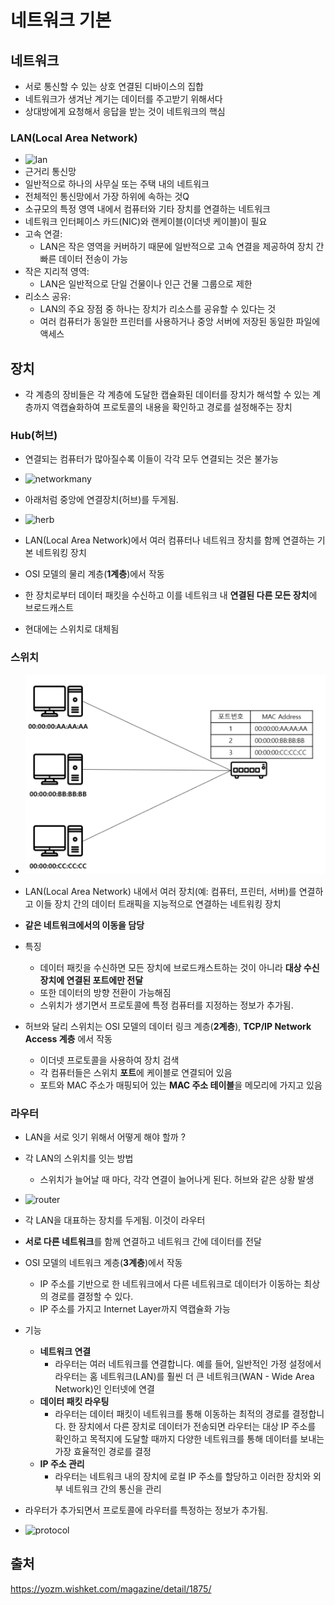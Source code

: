 # 네트워크 기본

## 네트워크
- 서로 통신할 수 있는 상호 연결된 디바이스의 집합
- 네트워크가 생겨난 계기는 데이터를 주고받기 위해서다
- 상대방에게 요청해서 응답을 받는 것이 네트워크의 핵심

### LAN(Local Area Network)
* ![lan](../../images/Cs/lan.png)
* 근거리 통신망
* 일반적으로 하나의 사무실 또는 주택 내의 네트워크
* 전체적인 통신망에서 가장 하위에 속하는 것Q
* 소규모의 특정 영역 내에서 컴퓨터와 기타 장치를 연결하는 네트워크
* 네트워크 인터페이스 카드(NIC)와 랜케이블(이더넷 케이블)이 필요
* 고속 연결: 
  * LAN은 작은 영역을 커버하기 때문에 일반적으로 고속 연결을 제공하여 장치 간 빠른 데이터 전송이 가능
* 작은 지리적 영역: 
  * LAN은 일반적으로 단일 건물이나 인근 건물 그룹으로 제한
* 리소스 공유: 
  * LAN의 주요 장점 중 하나는 장치가 리소스를 공유할 수 있다는 것
  * 여러 컴퓨터가 동일한 프린터를 사용하거나 중앙 서버에 저장된 동일한 파일에 액세스

## 장치

- 각 계층의 장비들은 각 계층에 도달한 캡슐화된 데이터를 장치가 해석할 수 있는 계층까지 역캡슐화하여 프로토콜의 내용을 확인하고 경로를 설정해주는 장치

### Hub(허브)
* 연결되는 컴퓨터가 많아질수록 이들이 각각 모두 연결되는 것은 불가능
* ![networkmany](../../images/Cs/networkmany.png)

* 아래처럼 중앙에 연결장치(허브)를 두게됨.
* ![herb](../../images/Cs/herb.png)

*  LAN(Local Area Network)에서 여러 컴퓨터나 네트워크 장치를 함께 연결하는 기본 네트워킹 장치
*  OSI 모델의 물리 계층(**1계층**)에서 작동
*  한 장치로부터 데이터 패킷을 수신하고 이를 네트워크 내 **연결된 다른 모든 장치**에 브로드캐스트
*  현대에는 스위치로 대체됨

### 스위치
* ![switchmac](../../images/Cs/switchmac.png)
* LAN(Local Area Network) 내에서 여러 장치(예: 컴퓨터, 프린터, 서버)를 연결하고 이들 장치 간의 데이터 트래픽을 지능적으로 연결하는 네트워킹 장치
* **같은 네트워크에서의 이동을 담당**
* 특징
  * 데이터 패킷을 수신하면 모든 장치에 브로드캐스트하는 것이 아니라 **대상 수신 장치에 연결된 포트에만 전달**
  * 또한 데이터의 방향 전환이 가능해짐
  * 스위치가 생기면서 프로토콜에 특정 컴퓨터를 지정하는 정보가 추가됨.
* 허브와 달리 스위치는 OSI 모델의 데이터 링크 계층(**2계층**), **TCP/IP Network Access 계층** 에서 작동  
  
  * 이더넷 프로토콜을 사용하여 장치 검색
  * 각 컴퓨터들은 스위치 **포트**에 케이블로 연결되어 있음
  * 포트와 MAC 주소가 매핑되어 있는 **MAC 주소 테이블**을 메모리에 가지고 있음

### 라우터 
* LAN을 서로 잇기 위해서 어떻게 해야 할까 ? 
* 각 LAN의 스위치를 잇는 방법 
  * 스위치가 늘어날 때 마다, 각각 연결이 늘어나게 된다. 허브와 같은 상황 발생
* ![router](../../images/Cs/router2.png)

* 각 LAN을 대표하는 장치를 두게됨. 이것이 라우터
* **서로 다른 네트워크**를 함께 연결하고 네트워크 간에 데이터를 전달
* OSI 모델의 네트워크 계층(**3계층**)에서 작동
  *  IP 주소를 기반으로 한 네트워크에서 다른 네트워크로 데이터가 이동하는 최상의 경로를 결정할 수 있다.
  *  IP 주소를 가지고 Internet Layer까지 역캡슐화 가능
* 기능
  * **네트워크 연결**
    * 라우터는 여러 네트워크를 연결합니다. 예를 들어, 일반적인 가정 설정에서 라우터는 홈 네트워크(LAN)를 훨씬 더 큰 네트워크(WAN - Wide Area Network)인 인터넷에 연결
  * **데이터 패킷 라우팅**
    * 라우터는 데이터 패킷이 네트워크를 통해 이동하는 최적의 경로를 결정합니다. 한 장치에서 다른 장치로 데이터가 전송되면 라우터는 대상 IP 주소를 확인하고 목적지에 도달할 때까지 다양한 네트워크를 통해 데이터를 보내는 가장 효율적인 경로를 결정
  * **IP 주소 관리**
    * 라우터는 네트워크 내의 장치에 로컬 IP 주소를 할당하고 이러한 장치와 외부 네트워크 간의 통신을 관리


* 라우터가 추가되면서 프로토콜에 라우터를 특정하는 정보가 추가됨. 
* ![protocol](../../images/Cs/protocol.png)

## 출처 
https://yozm.wishket.com/magazine/detail/1875/